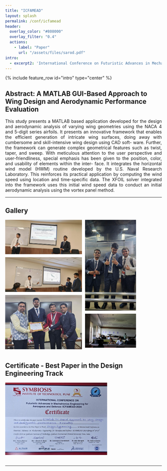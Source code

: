 ```yaml
---
title: "ICFAMEAD"
layout: splash
permalink: /conf/icfamead
header:
  overlay_color: "#808000"
  overlay_filter: "0.4"
  actions:
    - label: "Paper"
      url: "/assets/files/sarod.pdf"
intro: 
  - excerpt2: 'International Conference on Futuristic Advances in Mechatronics Engineering for Aerospace and Defence - Pune, India - October 2024'
---
```

{% include feature_row id="intro" type="center" %}

<h2>Abstract: A MATLAB GUI-Based Approach to Wing Design and Aerodynamic Performance Evaluation</h2>
<p align="justify">This study presents a MATLAB based application developed for the design
and aerodynamic analysis of varying wing geometries using the NACA 4 and 5-digit series
airfoils. It presents an innovative framework that enables the efficient generation of intricate
wing surfaces, doing away with cumbersome and skill-intensive wing design using CAD soft-
ware. Further, the framework can generate complex geometrical features such as twist, taper,
and sweep. With meticulous attention to the user perspective and user-friendliness, special
emphasis has been given to the position, color, and usability of elements within the inter-
face. It integrates the horizontal wind model (HWM) routine developed by the U.S. Naval
Research Laboratory. This reinforces its practical application by computing the wind speed
using location and time-specific data. The XFOIL solver integrated into the framework uses
this initial wind speed data to conduct an initial aerodynamic analysis using the vortex panel
method. </p>
<hr>

<h2>Gallery</h2>
<div class="grid-container2">
  <div class="item2">
    <img src="/assets/images/icfamead2.jpg" style="width: 100%; height: auto; display: block; margin-bottom: 10px;">
    <img src="/assets/images/icfamead1.jpg" style="width: 100%; height: auto; display: block; margin-bottom: 10px;">
    <img src="/assets/images/icfamead4.jpg" style="width: 100%; height: auto; display: block; margin-bottom: 10px;">
  </div>
  <div class="item2">
    <img src="/assets/images/icfamead3.jpg" style="width: 66.2%; height: auto; display: block; margin-bottom: 10px;">
    <img src="/assets/images/icfamead5.jpg" style="width: 66.2%; height: auto; display: block; margin-bottom: 10px;">
  </div>
</div>

<h2>Certificate - Best Paper in the Design Engineering Track</h2>
<img src="/assets/images/icfamead_cert.jpg" style="width: 65%; height: auto;">
<br>
<br>
<hr>

<style>

  .grid-container {
    display: grid;
    grid-template-columns: repeat(2, 1fr); /* Three columns in the grid */
    gap: 10px; /* Adjust the gap between grid items */
  }

  .item {
    padding: 0; /* Remove padding inside grid items */
    justify-content: center; /* Center align items horizontally */
    box-sizing: border-box; /* Ensure padding is included in the width calculation */
  }

  .item img {
    width: 50%; /* Ensure images and videos fill their containers */
    height: auto; /* Maintain aspect ratio */
    display: block; /* Ensure images and videos are displayed as blocks */
    margin-bottom: 0px; /* Adjust vertical spacing between images and videos */
    margin-left: 60px; /* Add left offset */
  }
  
  .grid-container2 {
    display: grid;
    grid-template-columns: repeat(2, 1fr); /* Three columns in the grid */
    gap: 10px; /* Adjust the gap between grid items */
  }
  
  .item2 {
    padding: 0; /* Remove padding inside grid items */
    justify-content: center; /* Center align items horizontally */
    box-sizing: border-box; /* Ensure padding is included in the width calculation */
  }

  .item2 img {
    width: 100%; /* Ensure images and videos fill their containers */
    height: auto; /* Maintain aspect ratio */
    display: block; /* Ensure images and videos are displayed as blocks */
    margin-bottom: 0px; /* Adjust vertical spacing between images and videos */
    margin-left: 0px; /* Add left offset */
  }
  
</style>

